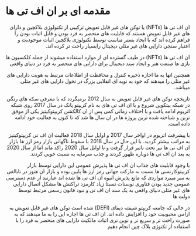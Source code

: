 # مقدمه ای بر ان اف تی ها
<div dir="rtl">

ان اف تی ها (NFTs) یا توکن های غیر قابل تعویض ترکیبی از تکنولوژی بلاکچین و دارای های غیر قابل تعویض هستند که قابلیت های منحصر به فرد بودن و قابل اثبات بودن را فراهم کرده اند که با ایجاد بستر مناسب توسط تکنولوژی بلاکچین اثبات موجودیت و اعتبار سنجی دارایی های غیر مثلی دیجیتال رابسیار راحت تر کرده اند.

ان اف تی ها (NFTs) در طیف گسترده ای از موارد استفاده میشوند از جمله کلکسیون ها بازی ها صنعت هنر و ایجاد سند دیجیتال برای دارایی های منحصر به فرد در دنیای واقعی
 
همچنین انها به ما اجازه ذخیره کنترل و محافظت از اطلاعات مرتبط به هویت دارایی های غیر مثلی را میدهند که خود به نوبه ای انقلابی بزرگ در تحول دارایی های غیر مثلی میباشد.

 تاریخچه توکن های غیر قابل تعویض به سال 2012 برمیگردد که با معرفی سکه های رنگی در شبکه بیتکوین شروع و با ان اف تی های به نام کریپتو پانک در سال 2017 روی شبکه اتریوم ادامه یافت و با اختلاف زمانی کمی پس از ان کالکشن کریپتوکیتیز یکی از موفق ترین و شناخته شده ترین پروژه ها در ان سال ها شد که تا کنون به فعالیت خود ادامه داده است.
 
 با پیشرفت اتریوم در اواخر سال 2017 و اوایل سال 2018 فعالیت ان اف تی کریپتوکیتیز به مراتب بیشتر گردید. با این حال در سال 2018 با سقوط ناگهانی بازار رمز ارز ها بازار ان اف تی ها نیر تحت تاثیر فرار گرفت و تا اوایل سال 2020 راکد ماند اما از سال 2020 به بعد ان اف تی ها دوباره ظهور کردند و جذب سرمایه به نسبت خوبی کردند.

 با وجود قابلیت های جذاب ان اف تی ها پذیرش عمومی این دارایی توسط بازار کریپتوکارنسی ها نسبت به مارکت جهانی رمز ارز ها پایین بوده و بازار ان هنوز در نابالغی به سر میبرد مواردی که مانع پذیرش انبوه ان اف تی ها شده اند عبارتند از عدم دسترسی عمومی جدید بودن فناوری نوسنات نسبتا زیاد کارمزد تراکنش ها مشکل اتصال دارایی های غیر مثلی دنیای واقعی به یک سند ان اف تی و نبود فانون رسمی مرتبط توسط دولت ها
 
 در حالی که جامعه کریپتو شیفته دیفای (DEFI) شده است توکن های غیر قابل تعویض به ارامی محبوبیت خود را افزایش داده اند. ان اف تی ها اجازه این را به ما میدهند که به صورت راحت تر و سریع تر و نوین تری اثبات مالکیت دارایی های منحصر به فرد را با استفاده از تکنوژی بلاک چین انجام دهیم 

</div>
